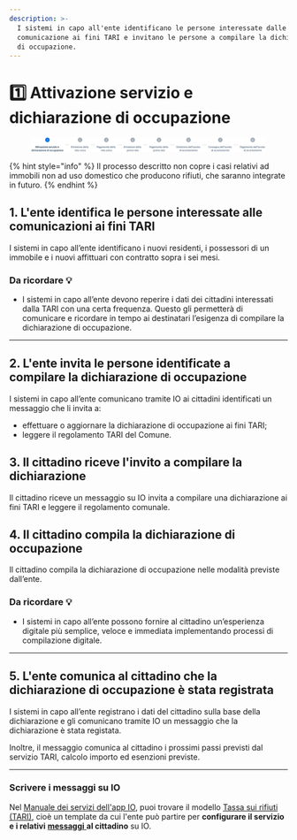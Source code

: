 ```yaml
---
description: >-
  I sistemi in capo all'ente identificano le persone interessate dalle
  comunicazione ai fini TARI e invitano le persone a compilare la dichiarazione
  di occupazione.
---
```


# 1️⃣ Attivazione servizio e dichiarazione di occupazione

<figure><img src=".gitbook/assets/image.png" alt="Sezione 1 di 8: attivazione servizio e dichiarazione di occupazione"><figcaption></figcaption></figure>

{% hint style="info" %}
Il processo descritto non copre i casi relativi ad immobili non ad uso domestico che producono rifiuti, che saranno integrate in futuro.
{% endhint %}

## 1. L'ente identifica le persone interessate alle comunicazioni ai fini TARI&#x20;

I sistemi in capo all’ente identificano i nuovi residenti, i possessori di un immobile e i nuovi affittuari con contratto sopra i sei mesi.

### Da ricordare 💡&#x20;

* I sistemi in capo all’ente devono reperire i dati dei cittadini interessati dalla TARI con una certa frequenza. Questo gli permetterà di comunicare e ricordare in tempo ai destinatari l’esigenza di compilare la dichiarazione di occupazione.

***

## 2. L'ente invita le persone identificate a compilare la dichiarazione di occupazione

I sistemi in capo all’ente comunicano tramite IO ai cittadini identificati un messaggio che li invita a:

* effettuare o aggiornare la dichiarazione di occupazione ai fini TARI;&#x20;
* leggere il regolamento TARI del Comune.&#x20;

## 3. Il cittadino riceve l'invito a compilare la dichiarazione&#x20;

Il cittadino riceve un messaggio su IO invita a compilare una dichiarazione ai fini TARI e leggere il regolamento comunale.

## 4. Il cittadino compila la dichiarazione di occupazione&#x20;

Il cittadino compila la dichiarazione di occupazione nelle modalità previste dall’ente.

### Da ricordare 💡&#x20;

* I sistemi in capo all’ente possono fornire al cittadino un’esperienza digitale più semplice, veloce e immediata implementando processi di compilazione digitale.

***

## 5. L'ente comunica al cittadino che la dichiarazione di occupazione è stata registrata

I sistemi in capo all’ente registrano i dati del cittadino sulla base della dichiarazione e gli comunicano tramite IO un messaggio che la dichiarazione è stata registata.

Inoltre, il messaggio comunica al cittadino i prossimi passi previsti dal servizio TARI, calcolo importo ed esenzioni previste.

***

### Scrivere i messaggi su IO

Nel [Manuale dei servizi dell'app IO](https://docs.pagopa.it/manuale-servizi), puoi trovare il modello [Tassa sui rifiuti (TARI)](https://docs.pagopa.it/i-modelli-dei-servizi/casa-e-utenze/tassa-sui-rifiuti-tari), cioè un template da cui l'ente può partire per **configurare il servizio e i relativi** [**messaggi** ](https://docs.pagopa.it/i-modelli-dei-servizi/casa-e-utenze/tassa-sui-rifiuti-tari#dichiarazione-di-occupazione)**al cittadino** su IO.&#x20;
